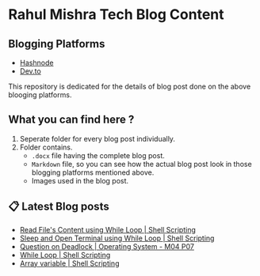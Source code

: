 # Rahul Mishra Tech Blog Content

## Blogging Platforms
- [Hashnode](https://programmingport.hashnode.dev/)
- [Dev.to](https://dev.to/rahulmishra05)

This repository is dedicated for the details of blog post done on the above blooging platforms.

## What you can find here ?
1. Seperate folder for every blog post individually.
2. Folder contains.
    - `.docx` file having the complete blog post.
    - `Markdown` file, so you can see how the actual blog post look in those blogging platforms mentioned above.
    - Images used in the blog post.

## 📋 Latest Blog posts
<!-- BLOG-POST-LIST:START -->
- [Read File's Content using While Loop | Shell Scripting](https://dev.to/rahulmishra05/read-file-s-content-using-while-loop-shell-scripting-2anl)
- [Sleep and Open Terminal using While Loop | Shell Scripting](https://dev.to/rahulmishra05/sleep-and-open-terminal-using-while-loop-shell-scripting-2mea)
- [Question on Deadlock | Operating System - M04 P07](https://dev.to/rahulmishra05/question-on-deadlock-operating-system-m04-p07-37hh)
- [While Loop | Shell Scripting](https://dev.to/rahulmishra05/while-loop-shell-scripting-5f9a)
- [Array variable | Shell Scripting](https://dev.to/rahulmishra05/array-variable-shell-scripting-56c3)
<!-- BLOG-POST-LIST:END -->

